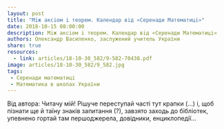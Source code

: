 ```yaml
---
layout: post
title: "Мiж аксiом i теорем. Календар вiд «Серенади Математицi»"
date: 2018-10-15 08:00:00
description: Мiж аксiом i теорем. Календар вiд «Серенади Математицi»
authors: Олександр Василенко, заслужений учитель України
share: true
resources:
  - link: articles/18-10-30_582/9-582-70438.pdf
image: articles/18-10-30_582/9_582.jpg
tags:
 - Серенади математиці
 - Математика в школах України
---
```


Вiд автора: Читачу мiй! Рiшуче переступай частi тут крапки (...) i, щоб пiзнати ще й таїну знакiв запитання (?), завзято заходь до бiблiотек, упевнено гортай там першоджерела, довiдники, енциклопедiї...
